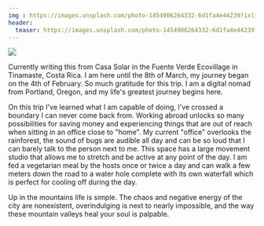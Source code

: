 ```yaml
---
img : https://images.unsplash.com/photo-1454906264332-6d1fa4e44239?ixlib=rb-0.3.5&ixid=eyJhcHBfaWQiOjEyMDd9&s=cc4debb29e0902aa88398c498d8b9676&auto=format&fit=crop&w=1047&q=80
header: 
  teaser: https://images.unsplash.com/photo-1454906264332-6d1fa4e44239?ixlib=rb-0.3.5&ixid=eyJhcHBfaWQiOjEyMDd9&s=cc4debb29e0902aa88398c498d8b9676&auto=format&fit=crop&w=1047&q=80
---
```


<img src="https://images.unsplash.com/photo-1454906264332-6d1fa4e44239?ixlib=rb-0.3.5&ixid=eyJhcHBfaWQiOjEyMDd9&s=cc4debb29e0902aa88398c498d8b9676&auto=format&fit=crop&w=1047&q=80">

Currently writing this from Casa Solar in the Fuente Verde Ecovillage in Tinamaste, Costa Rica. I am here until the 8th of March, my journey began on the 4th of February. So much gratitude for this trip. I am a digital nomad from Portland, Oregon, and my life's greatest journey begins here.

On this trip I've learned what I am capable of doing, I've crossed a boundary I can never come back from. Working abroad unlocks so many possibilities for saving money and experiencing things that are out of reach when sitting in an office close to "home". My current "office" overlooks the rainforest, the sound of bugs are audible all day and can be so loud that I can barely talk to the person next to me. This space has a large movement studio that allows me to stretch and be active at any point of the day. I am fed a vegetarian meal by the hosts once or twice a day and can walk a few meters down the road to a water hole complete with its own waterfall which is perfect for cooling off during the day.

Up in the mountains life is simple. The chaos and negative energy of the city are nonexistent, overindulging is next to nearly impossible, and the way these mountain valleys heal your soul is palpable. 
